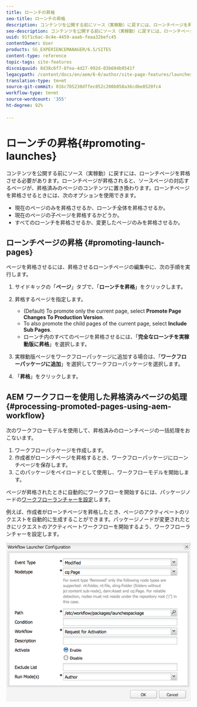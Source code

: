 ```yaml
---
title: ローンチの昇格
seo-title: ローンチの昇格
description: コンテンツを公開する前にソース（実稼動）に戻すには、ローンチページを昇格させる必要があります。ローンチページが昇格されると、ソースページの対応するページが、昇格済みのページのコンテンツに置き換わります。
seo-description: コンテンツを公開する前にソース（実稼動）に戻すには、ローンチページを昇格させる必要があります。ローンチページが昇格されると、ソースページの対応するページが、昇格済みのページのコンテンツに置き換わります。
uuid: 91f1c6ac-8c4e-4459-aaab-feaa32befc45
contentOwner: User
products: SG_EXPERIENCEMANAGER/6.5/SITES
content-type: reference
topic-tags: site-features
discoiquuid: 8d38c6f7-8fea-4d27-992d-03b604b9541f
legacypath: /content/docs/en/aem/6-0/author/site-page-features/launches
translation-type: tm+mt
source-git-commit: 016c705230dffec052c200b058a36cdbe0520fc4
workflow-type: tm+mt
source-wordcount: '355'
ht-degree: 92%

---
```



# ローンチの昇格{#promoting-launches}

コンテンツを公開する前にソース（実稼動）に戻すには、ローンチページを昇格させる必要があります。ローンチページが昇格されると、ソースページの対応するページが、昇格済みのページのコンテンツに置き換わります。ローンチページを昇格させるときには、次のオプションを使用できます。

* 現在のページのみを昇格させるか、ローンチ全体を昇格させるか。
* 現在のページの子ページを昇格するかどうか。
* すべてのローンチを昇格させるか、変更したページのみを昇格させるか。

## ローンチページの昇格 {#promoting-launch-pages}

ページを昇格させるには、昇格させるローンチページの編集中に、次の手順を実行します。

1. サイドキックの「**ページ**」タブで、「**ローンチを昇格**」をクリックします。
1. 昇格するページを指定します。

   * (Default) To promote only the current page, select **Promote Page Changes To Production Version**.
   * To also promote the child pages of the current page, select **Include Sub Pages**.
   * ローンチ内のすべてのページを昇格させるには、「**完全なローンチを実稼動版に昇格**」を選択します。

1. 実稼動版ページをワークフローパッケージに追加する場合は、「**ワークフローパッケージに追加**」を選択してワークフローパッケージを選択します。
1. 「**昇格**」をクリックします。

## AEM ワークフローを使用した昇格済みページの処理 {#processing-promoted-pages-using-aem-workflow}

次のワークフローモデルを使用して、昇格済みのローンチページの一括処理をおこないます。

1. ワークフローパッケージを作成します。
1. 作成者がローンチページを昇格するとき、ワークフローパッケージにローンチページを保存します。
1. このパッケージをペイロードとして使用し、ワークフローモデルを開始します。

ページが昇格されたときに自動的にワークフローを開始するには、パッケージノードの[ワークフローランチャーを設定](/help/sites-administering/workflows-starting.md#workflows-launchers)します。

例えば、作成者がローンチページを昇格したとき、ページのアクティベートのリクエストを自動的に生成することができます。パッケージノードが変更されたときにリクエストのアクティベートワークフローを開始するよう、ワークフローランチャーを設定します。

![chlimage_1-136](assets/chlimage_1-136.png)


